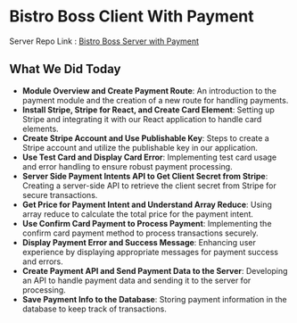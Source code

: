 #  Bistro Boss Client With Payment

Server Repo Link : [Bistro Boss Server with Payment](https://github.com/ProgrammingHero1/bistro-boss-server-with-payment-part_7)

## What We Did Today

- **Module Overview and Create Payment Route**: An introduction to the payment module and the creation of a new route for handling payments.
- **Install Stripe, Stripe for React, and Create Card Element**: Setting up Stripe and integrating it with our React application to handle card elements.
- **Create Stripe Account and Use Publishable Key**: Steps to create a Stripe account and utilize the publishable key in our application.
- **Use Test Card and Display Card Error**: Implementing test card usage and error handling to ensure robust payment processing.
- **Server Side Payment Intents API to Get Client Secret from Stripe**: Creating a server-side API to retrieve the client secret from Stripe for secure transactions.
- **Get Price for Payment Intent and Understand Array Reduce**: Using array reduce to calculate the total price for the payment intent.
- **Use Confirm Card Payment to Process Payment**: Implementing the confirm card payment method to process transactions securely.
- **Display Payment Error and Success Message**: Enhancing user experience by displaying appropriate messages for payment success and errors.
- **Create Payment API and Send Payment Data to the Server**: Developing an API to handle payment data and sending it to the server for processing.
- **Save Payment Info to the Database**: Storing payment information in the database to keep track of transactions.
